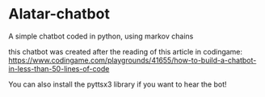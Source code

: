 # Alatar-chatbot
A simple chatbot coded in python, using markov chains

this chatbot was created after the reading of this article in codingame:
https://www.codingame.com/playgrounds/41655/how-to-build-a-chatbot-in-less-than-50-lines-of-code

You can also install the pyttsx3 library if you want to hear the bot!
